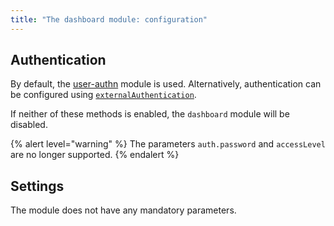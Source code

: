 ```yaml
---
title: "The dashboard module: configuration"
---
```


## Authentication

By default, the [user-authn](/products/kubernetes-platform/documentation/v1/modules/user-authn/) module is used. Alternatively, authentication can be configured using [`externalAuthentication`](examples.html).

If neither of these methods is enabled, the `dashboard` module will be disabled.

{% alert level="warning" %}
The parameters `auth.password` and `accessLevel` are no longer supported.
{% endalert %}

## Settings

The module does not have any mandatory parameters.

<!-- SCHEMA -->
